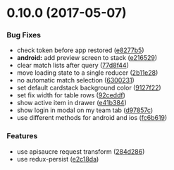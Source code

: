 <a name="0.10.0"></a>
# 0.10.0 (2017-05-07)


### Bug Fixes

* check token before app restored ([e8277b5](https://github.com/arnef/ligatool-hamburg/commit/e8277b5))
* **android:** add preview screen to stack ([e216529](https://github.com/arnef/ligatool-hamburg/commit/e216529))
* clear match lists after query ([77d8f44](https://github.com/arnef/ligatool-hamburg/commit/77d8f44))
* move loading state to a single reducer ([2b11e28](https://github.com/arnef/ligatool-hamburg/commit/2b11e28))
* no automatic match selection ([6300231](https://github.com/arnef/ligatool-hamburg/commit/6300231))
* set default cardstack background color ([9127f22](https://github.com/arnef/ligatool-hamburg/commit/9127f22))
* set fix width for table rows ([92ceddf](https://github.com/arnef/ligatool-hamburg/commit/92ceddf))
* show active item in drawer ([e41b384](https://github.com/arnef/ligatool-hamburg/commit/e41b384))
* show login in modal on my team tab ([d97857c](https://github.com/arnef/ligatool-hamburg/commit/d97857c))
* use different methods for android and ios ([fc6b619](https://github.com/arnef/ligatool-hamburg/commit/fc6b619))


### Features

* use apisaucre request transform ([284d286](https://github.com/arnef/ligatool-hamburg/commit/284d286))
* use redux-persist ([e2c18da](https://github.com/arnef/ligatool-hamburg/commit/e2c18da))



